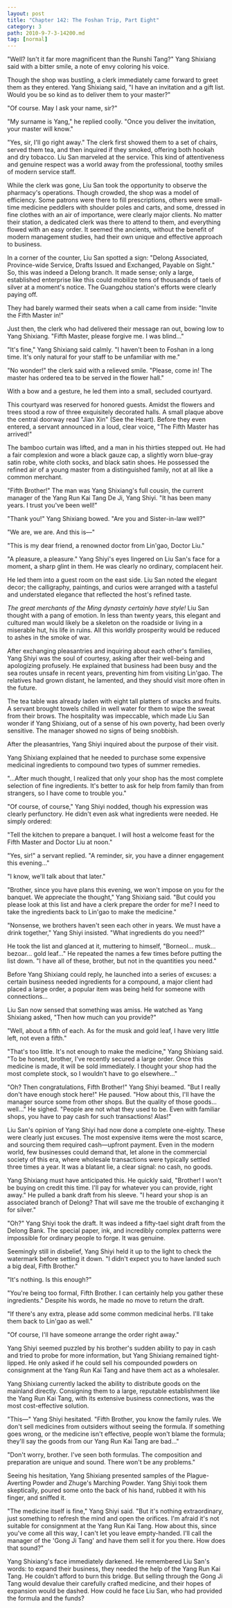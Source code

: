 ```yaml
---
layout: post
title: "Chapter 142: The Foshan Trip, Part Eight"
category: 3
path: 2010-9-7-3-14200.md
tag: [normal]
---
```


"Well? Isn't it far more magnificent than the Runshi Tang?" Yang Shixiang said with a bitter smile, a note of envy coloring his voice.

Though the shop was bustling, a clerk immediately came forward to greet them as they entered. Yang Shixiang said, "I have an invitation and a gift list. Would you be so kind as to deliver them to your master?"

"Of course. May I ask your name, sir?"

"My surname is Yang," he replied coolly. "Once you deliver the invitation, your master will know."

"Yes, sir, I'll go right away." The clerk first showed them to a set of chairs, served them tea, and then inquired if they smoked, offering both hookah and dry tobacco. Liu San marveled at the service. This kind of attentiveness and genuine respect was a world away from the professional, toothy smiles of modern service staff.

While the clerk was gone, Liu San took the opportunity to observe the pharmacy's operations. Though crowded, the shop was a model of efficiency. Some patrons were there to fill prescriptions, others were small-time medicine peddlers with shoulder poles and carts, and some, dressed in fine clothes with an air of importance, were clearly major clients. No matter their station, a dedicated clerk was there to attend to them, and everything flowed with an easy order. It seemed the ancients, without the benefit of modern management studies, had their own unique and effective approach to business.

In a corner of the counter, Liu San spotted a sign: "Delong Associated, Province-wide Service, Drafts Issued and Exchanged, Payable on Sight." So, this was indeed a Delong branch. It made sense; only a large, established enterprise like this could mobilize tens of thousands of taels of silver at a moment's notice. The Guangzhou station's efforts were clearly paying off.

They had barely warmed their seats when a call came from inside: "Invite the Fifth Master in!"

Just then, the clerk who had delivered their message ran out, bowing low to Yang Shixiang. "Fifth Master, please forgive me. I was blind..."

"It's fine," Yang Shixiang said calmly. "I haven't been to Foshan in a long time. It's only natural for your staff to be unfamiliar with me."

"No wonder!" the clerk said with a relieved smile. "Please, come in! The master has ordered tea to be served in the flower hall."

With a bow and a gesture, he led them into a small, secluded courtyard.

This courtyard was reserved for honored guests. Amidst the flowers and trees stood a row of three exquisitely decorated halls. A small plaque above the central doorway read "Jian Xin" (See the Heart). Before they even entered, a servant announced in a loud, clear voice, "The Fifth Master has arrived!"

The bamboo curtain was lifted, and a man in his thirties stepped out. He had a fair complexion and wore a black gauze cap, a slightly worn blue-gray satin robe, white cloth socks, and black satin shoes. He possessed the refined air of a young master from a distinguished family, not at all like a common merchant.

"Fifth Brother!" The man was Yang Shixiang's full cousin, the current manager of the Yang Run Kai Tang De Ji, Yang Shiyi. "It has been many years. I trust you've been well!"

"Thank you!" Yang Shixiang bowed. "Are you and Sister-in-law well?"

"We are, we are. And this is—"

"This is my dear friend, a renowned doctor from Lin'gao, Doctor Liu."

"A pleasure, a pleasure." Yang Shiyi's eyes lingered on Liu San's face for a moment, a sharp glint in them. He was clearly no ordinary, complacent heir.

He led them into a guest room on the east side. Liu San noted the elegant decor; the calligraphy, paintings, and curios were arranged with a tasteful and understated elegance that reflected the host's refined taste.

*The great merchants of the Ming dynasty certainly have style!* Liu San thought with a pang of emotion. In less than twenty years, this elegant and cultured man would likely be a skeleton on the roadside or living in a miserable hut, his life in ruins. All this worldly prosperity would be reduced to ashes in the smoke of war.

After exchanging pleasantries and inquiring about each other's families, Yang Shiyi was the soul of courtesy, asking after their well-being and apologizing profusely. He explained that business had been busy and the sea routes unsafe in recent years, preventing him from visiting Lin'gao. The relatives had grown distant, he lamented, and they should visit more often in the future.

The tea table was already laden with eight tall platters of snacks and fruits. A servant brought towels chilled in well water for them to wipe the sweat from their brows. The hospitality was impeccable, which made Liu San wonder if Yang Shixiang, out of a sense of his own poverty, had been overly sensitive. The manager showed no signs of being snobbish.

After the pleasantries, Yang Shiyi inquired about the purpose of their visit.

Yang Shixiang explained that he needed to purchase some expensive medicinal ingredients to compound two types of summer remedies.

"...After much thought, I realized that only your shop has the most complete selection of fine ingredients. It's better to ask for help from family than from strangers, so I have come to trouble you."

"Of course, of course," Yang Shiyi nodded, though his expression was clearly perfunctory. He didn't even ask what ingredients were needed. He simply ordered:

"Tell the kitchen to prepare a banquet. I will host a welcome feast for the Fifth Master and Doctor Liu at noon."

"Yes, sir!" a servant replied. "A reminder, sir, you have a dinner engagement this evening..."

"I know, we'll talk about that later."

"Brother, since you have plans this evening, we won't impose on you for the banquet. We appreciate the thought," Yang Shixiang said. "But could you please look at this list and have a clerk prepare the order for me? I need to take the ingredients back to Lin'gao to make the medicine."

"Nonsense, we brothers haven't seen each other in years. We must have a drink together," Yang Shiyi insisted. "What ingredients do you need?"

He took the list and glanced at it, muttering to himself, "Borneol... musk... bezoar... gold leaf..." He repeated the names a few times before putting the list down. "I have all of these, brother, but not in the quantities you need."

Before Yang Shixiang could reply, he launched into a series of excuses: a certain business needed ingredients for a compound, a major client had placed a large order, a popular item was being held for someone with connections...

Liu San now sensed that something was amiss. He watched as Yang Shixiang asked, "Then how much can you provide?"

"Well, about a fifth of each. As for the musk and gold leaf, I have very little left, not even a fifth."

"That's too little. It's not enough to make the medicine," Yang Shixiang said. "To be honest, brother, I've recently secured a large order. Once this medicine is made, it will be sold immediately. I thought your shop had the most complete stock, so I wouldn't have to go elsewhere..."

"Oh? Then congratulations, Fifth Brother!" Yang Shiyi beamed. "But I really don't have enough stock here!" He paused. "How about this, I'll have the manager source some from other shops. But the quality of those goods... well..." He sighed. "People are not what they used to be. Even with familiar shops, you have to pay cash for such transactions! Alas!"

Liu San's opinion of Yang Shiyi had now done a complete one-eighty. These were clearly just excuses. The most expensive items were the most scarce, and sourcing them required cash—upfront payment. Even in the modern world, few businesses could demand that, let alone in the commercial society of this era, where wholesale transactions were typically settled three times a year. It was a blatant lie, a clear signal: no cash, no goods.

Yang Shixiang must have anticipated this. He quickly said, "Brother! I won't be buying on credit this time. I'll pay for whatever you can provide, right away." He pulled a bank draft from his sleeve. "I heard your shop is an associated branch of Delong? That will save me the trouble of exchanging it for silver."

"Oh?" Yang Shiyi took the draft. It was indeed a fifty-tael sight draft from the Delong Bank. The special paper, ink, and incredibly complex patterns were impossible for ordinary people to forge. It was genuine.

Seemingly still in disbelief, Yang Shiyi held it up to the light to check the watermark before setting it down. "I didn't expect you to have landed such a big deal, Fifth Brother."

"It's nothing. Is this enough?"

"You're being too formal, Fifth Brother. I can certainly help you gather these ingredients." Despite his words, he made no move to return the draft.

"If there's any extra, please add some common medicinal herbs. I'll take them back to Lin'gao as well."

"Of course, I'll have someone arrange the order right away."

Yang Shiyi seemed puzzled by his brother's sudden ability to pay in cash and tried to probe for more information, but Yang Shixiang remained tight-lipped. He only asked if he could sell his compounded powders on consignment at the Yang Run Kai Tang and have them act as a wholesaler.

Yang Shixiang currently lacked the ability to distribute goods on the mainland directly. Consigning them to a large, reputable establishment like the Yang Run Kai Tang, with its extensive business connections, was the most cost-effective solution.

"This—" Yang Shiyi hesitated. "Fifth Brother, you know the family rules. We don't sell medicines from outsiders without seeing the formula. If something goes wrong, or the medicine isn't effective, people won't blame the formula; they'll say the goods from our Yang Run Kai Tang are bad..."

"Don't worry, brother. I've seen both formulas. The composition and preparation are unique and sound. There won't be any problems."

Seeing his hesitation, Yang Shixiang presented samples of the Plague-Averting Powder and Zhuge's Marching Powder. Yang Shiyi took them skeptically, poured some onto the back of his hand, rubbed it with his finger, and sniffed it.

"The medicine itself is fine," Yang Shiyi said. "But it's nothing extraordinary, just something to refresh the mind and open the orifices. I'm afraid it's not suitable for consignment at the Yang Run Kai Tang. How about this, since you've come all this way, I can't let you leave empty-handed. I'll call the manager of the 'Gong Ji Tang' and have them sell it for you there. How does that sound?"

Yang Shixiang's face immediately darkened. He remembered Liu San's words: to expand their business, they needed the help of the Yang Run Kai Tang. He couldn't afford to burn this bridge. But selling through the Gong Ji Tang would devalue their carefully crafted medicine, and their hopes of expansion would be dashed. How could he face Liu San, who had provided the formula and the funds?